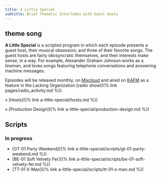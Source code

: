 ```yaml
---
title: A Little Special
subtitle: Brief Thematic Interludes with Guest Hosts
---
```


## theme song

**A Little Special** is a scripted program in which each episode presents a guest host, their musical obsession, and three of their favorite songs. The guest hosts are fairly idiosyncratic themselves, and their interests make sense, in a way. For example, Alexander Graham Johnson works as a lineman, and loves songs featuring telephone conversations and answering machine messages.

Episodes will be released monthly, on [Mixcloud](https://www.mixcloud.com/the-lacking-org/) and aired on [KAFM](https://kafmradio.org/) as a feature in the Lacking Organization [radio show]({% link pages/radio_activity.md %}).

&raquo; [Hosts]({% link a-little-special/hosts.md %})

&raquo; [Production Design]({% link a-little-special/production-design.md %})

## Scripts

### In progress

- [GT-01 Party Weekend]({% link a-little-special/scripts/gt-01-party-weekend.md %})
- [BE-01 Soft Velvety Fer]({% link a-little-special/scripts/be-01-soft-velvety-fer.md %})
- [TT-01 X-Man]({% link a-little-special/scripts/tt-01-x-man.md %})
